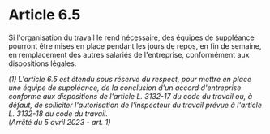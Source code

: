 # Article 6.5

  
Si l'organisation du travail le rend nécessaire, des équipes de suppléance pourront être mises en place pendant les jours de repos, en fin de semaine, en remplacement des autres salariés de l'entreprise, conformément aux dispositions légales.

 *(1) L'article 6.5 est étendu sous réserve du respect, pour mettre en place une équipe de suppléance, de la conclusion d'un accord d'entreprise conforme aux dispositions de l'article L. 3132-17 du code du travail ou, à défaut, de solliciter l'autorisation de l'inspecteur du travail prévue à l'article L. 3132-18 du code du travail.    
(Arrêté du 5 avril 2023 - art. 1)*

